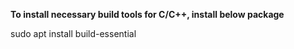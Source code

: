 **To install necessary build tools for C/C++, install below package**

sudo apt install build-essential
